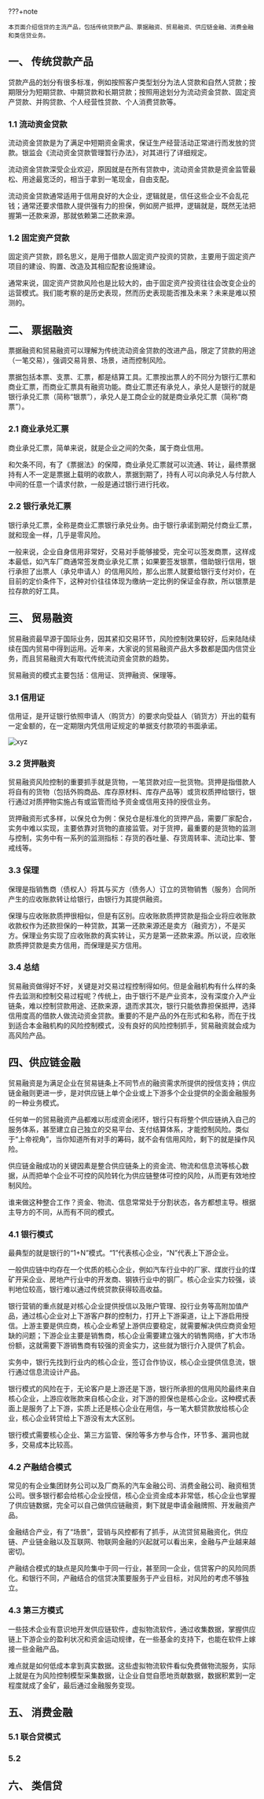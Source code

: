 ???+note

	本页面介绍信贷的主流产品，包括传统贷款产品、票据融资、贸易融资、供应链金融、消费金融和类信贷业务。

## 一、 传统贷款产品

贷款产品的划分有很多标准，例如按照客户类型划分为法人贷款和自然人贷款；按期限分为短期贷款、中期贷款和长期贷款；按照用途划分为流动资金贷款、固定资产贷款、并购贷款、个人经营性贷款、个人消费贷款等。

### 1.1 流动资金贷款

流动资金贷款是为了满足中短期资金需求，保证生产经营活动正常进行而发放的贷款。银监会《流动资金贷款管理暂行办法》，对其进行了详细规定。

流动资金贷款深受企业欢迎，原因就是在所有贷款中，流动资金贷款是资金监管最松、用途最宽泛的，相当于拿到一笔现金，自由支配。

流动资金贷款通常适用于信用良好的大企业，逻辑就是，信任这些企业不会乱花钱；通常还要求借款人提供强有力的担保，例如房产抵押，逻辑就是，既然无法把握第一还款来源，那就依赖第二还款来源。

### 1.2 固定资产贷款

固定资产贷款，顾名思义，是用于借款人固定资产投资的贷款，主要用于固定资产项目的建设、购置、改造及其相应配套设施建设。

通常来说，固定资产贷款风险也是比较大的，由于固定资产投资往往会改变企业的运营模式。我们能考察的是历史表现，然而历史表现能否推及未来？未来是难以预测的。

## 二、 票据融资

票据融资和贸易融资可以理解为传统流动资金贷款的改进产品，限定了贷款的用途（一笔交易），强调交易背景、场景，进而控制风险。

票据包括本票、支票、汇票，都是结算工具。汇票按出票人的不同分为银行汇票和商业汇票，而商业汇票具有融资功能。商业汇票还有承兑人，承兑人是银行的就是银行承兑汇票（简称“银票”），承兑人是工商企业的就是商业承兑汇票（简称“商票”）。

### 2.1 商业承兑汇票

商业承兑汇票，简单来说，就是企业之间的欠条，属于商业信用。

和欠条不同，有了《票据法》的保障，商业承兑汇票就可以流通、转让，最终票据持有人不一定是票据上载明的收款人，票据到期了，持有人可以向承兑人与付款人中间的任意一个请求付款，一般是通过银行进行托收。

### 2.2 银行承兑汇票

银行承兑汇票，全称是商业汇票银行承兑业务。由于银行承诺到期兑付商业汇票，就和现金一样，几乎是零风险。

一般来说，企业自身信用非常好，交易对手能够接受，完全可以签发商票，这样成本最低，如汽车厂商通常签发商业承兑汇票；如果要签发银票，借助银行信用，银行承担了出票人（承兑申请人）的信用风险，那么出票人就要给银行支付对价，在目前的定价条件下，这种对价往往体现为缴纳一定比例的保证金存款，所以银票是拉存款的好工具。


## 三、 贸易融资

贸易融资最早源于国际业务，因其紧扣交易环节，风险控制效果较好，后来陆陆续续在国内贸易中得到运用。近年来，大家说的贸易融资产品大多数都是国内信贷业务，而且贸易融资大有取代传统流动资金贷款的趋势。

贸易融资的模式主要包括：信用证、货押融资、保理等。

### 3.1 信用证

信用证，是开证银行依照申请人（购货方）的要求向受益人（销货方）开出的载有一定金额的，在一定期限内凭信用证规定的单据支付款项的书面承诺。

![xyz](images/xyz.jpg)

### 3.2 货押融资

贸易融资风险控制的重要抓手就是货物，一笔贷款对应一批货物。货押是指借款人将自有的货物（包括外购商品、库存原材料、库存产品等）或货权质押给银行，银行通过对质押物实施占有或监管而给予资金或信用支持的授信业务。

货押融资形式多样，以保兑仓为例：保兑仓是标准化的货押产品，需要厂家配合，实务中难以实现，主要依靠对货物的直接监管。对于货押，最重要的是货物的监测与控制，实务中有一系列的监测指标：存货的吞吐量、存货周转率、流动比率、警戒线等。

### 3.3 保理

保理是指销售商（债权人）将其与买方（债务人）订立的货物销售（服务）合同所产生的应收账款转让给银行，由银行为其提供融资。

保理与应收账款质押很相似，但是有区别。应收账款质押贷款是指企业将应收账款收款权作为还款担保的一种贷款，其第一还款来源还是卖方（融资方），不是买方。保理业务实现了应收账款的真实转让，买方是第一还款来源。所以说，应收账款质押贷款是卖方信用，而保理是买方信用。

### 3.4 总结

贸易融资做得好不好，关键是对交易过程控制得如何。但是金融机构有什么样的条件去监测和控制交易过程呢？传统上，由于银行不是产业资本，没有深度介入产业链条，难以控制贷款用途、还款来源，退而求其次，银行只能依靠担保抵押，选择信用度高的借款人做流动资金贷款。重要的不是产品的外在形式和名称，而在于找到适合本金融机构的风险控制模式，没有良好的风险控制抓手，贸易融资就会成为高风险产品。

## 四、供应链金融

贸易融资是为满足企业在贸易链条上不同节点的融资需求所提供的授信支持；供应链金融则更进一步，是对供应链上单个企业或上下游多个企业提供的全面金融服务的一种业务模式。

任何单一的贸易融资产品都难以形成资金闭环，银行只有将整个供应链纳入自己的服务体系，甚至建立自己独立的交易平台、支付结算体系，才能控制风险。类似于“上帝视角”，当你知道所有对手的筹码，就不会有信用风险，剩下的就是操作风险。

供应链金融成功的关键因素是整合供应链条上的资金流、物流和信息流等核心数据，从而把单个企业不可控的风险转化为供应链整体可控的风险，从而更有效地控制风险。

谁来做这种整合工作？资金、物流、信息常常处于分割状态，各方都想主导。根据主导方的不同，从而有不同的模式。

### 4.1 银行模式

最典型的就是银行的“1+N”模式。“1”代表核心企业，“N”代表上下游企业。

一般供应链中均存在一个优质的核心企业，例如汽车行业中的厂家、煤炭行业的煤矿开采企业、房地产行业中的开发商、钢铁行业中的钢厂。核心企业实力较强，谈判地位较高，银行难以通过传统贷款获得较高收益。

银行营销的重点就是对核心企业提供授信以及账户管理、投行业务等高附加值产品，通过核心企业对上下游客户群的控制力，打开上下游渠道，让上下游启用授信。上游主要是供应商，核心企业希望上游供应要稳定，就需要解决供应商资金短缺的问题；下游企业主要是销售商，核心企业需要建立强大的销售网络，扩大市场份额，这就需要下游销售商有较强的资金实力，这些就为银行介入提供了机会。

实务中，银行先找到行业内的核心企业，签订合作协议，核心企业提供信息流，银行通过信息流设计产品。

银行模式的风险在于，无论客户是上游还是下游，银行所承担的信用风险最终来自核心企业，上游应收账款来自核心企业，对下游的担保也是核心企业。这种模式表面上是服务了上下游，实质上还是核心企业在用信，与一笔大额贷款放给核心企业，核心企业转贷给上下游没有太大区别。

银行模式需要核心企业、第三方监管、保险等多方参与合作，环节多、漏洞也就多，交易成本比较高。

### 4.2 产融结合模式

常见的有企业集团财务公司以及厂商系的汽车金融公司、消费金融公司、融资租赁公司。很多银行都会给核心企业授信，核心企业资金成本非常低，核心企业也掌握了供应链数据，完全可以自己做供应链融资，剩下就是申请金融牌照、开发融资产品。

金融结合产业，有了“场景”，营销与风控都有了抓手，从流贷贸易融资化，供应链、产业链金融以及互联网、物联网金融的兴起就可以看出来，金融与产业越来越密切。

产融结合模式的缺点是风险集中于同一行业，甚至同一企业，信贷客户的风险同质化。和银行不同，产融结合的信贷决策要服务于产业目标，对风险的考虑不够独立。

### 4.3 第三方模式

一些技术企业有意识地开发供应链软件，虚拟物流软件，通过收集数据，掌握供应链上下游企业的盈利状况和资金运动规律，在一些基金的支持下，也能在软件上嫁接一些金融产品。

难点就是如何低成本拿到真实数据。这些虚拟物流软件看似免费做物流服务，实际上就是在为风险控制模型采集数据，让企业自觉自愿地贡献数据，数据积累到一定程度就成了金矿，最后通过金融服务变现。

## 五、 消费金融

### 5.1 联合贷模式

### 5.2 

## 六、 类信贷